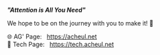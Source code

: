***"Attention is All You Need"***

We hope to be on the journey with you to make it! 🚀

🌐 AG' Page: &nbsp; https://acheul.net <br>
🔭 Tech Page: &nbsp; https://tech.acheul.net
